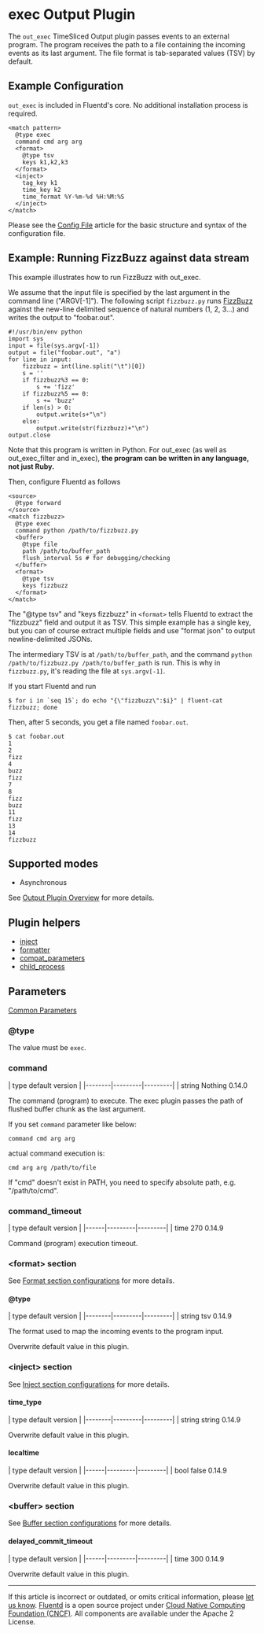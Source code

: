 # exec Output Plugin

The `out_exec` TimeSliced Output plugin passes events to an external
program. The program receives the path to a file containing the incoming
events as its last argument. The file format is tab-separated values
(TSV) by default.


## Example Configuration

`out_exec` is included in Fluentd's core. No additional installation
process is required.

``` {.CodeRay}
<match pattern>
  @type exec
  command cmd arg arg
  <format>
    @type tsv
    keys k1,k2,k3
  </format>
  <inject>
    tag_key k1
    time_key k2
    time_format %Y-%m-%d %H:%M:%S
  </inject>
</match>
```

Please see the [Config File](/configuration/config-file.md) article for the basic
structure and syntax of the configuration file.


## Example: Running FizzBuzz against data stream

This example illustrates how to run FizzBuzz with out\_exec.

We assume that the input file is specified by the last argument in the
command line ("ARGV\[-1\]"). The following script `fizzbuzz.py` runs
[FizzBuzz](http://en.wikipedia.org/wiki/Fizz_buzz) against the new-line
delimited sequence of natural numbers (1, 2, 3...) and writes the output
to "foobar.out".

``` {.CodeRay}
#!/usr/bin/env python
import sys
input = file(sys.argv[-1])
output = file("foobar.out", "a")
for line in input:
    fizzbuzz = int(line.split("\t")[0])
    s = ''
    if fizzbuzz%3 == 0:
        s += 'fizz'
    if fizzbuzz%5 == 0:
        s += 'buzz'
    if len(s) > 0:
        output.write(s+"\n")
    else:
        output.write(str(fizzbuzz)+"\n")
output.close
```

Note that this program is written in Python. For out\_exec (as well as
out\_exec\_filter and in\_exec), **the program can be written in any
language, not just Ruby.**

Then, configure Fluentd as follows

``` {.CodeRay}
<source>
  @type forward
</source>
<match fizzbuzz>
  @type exec
  command python /path/to/fizzbuzz.py
  <buffer>
    @type file
    path /path/to/buffer_path
    flush_interval 5s # for debugging/checking
  </buffer>
  <format>
    @type tsv
    keys fizzbuzz
  </format>
</match>
```

The "@type tsv" and "keys fizzbuzz" in `<format>` tells Fluentd to
extract the "fizzbuzz" field and output it as TSV. This simple example
has a single key, but you can of course extract multiple fields and use
"format json" to output newline-delimited JSONs.

The intermediary TSV is at `/path/to/buffer_path`, and the command
`python /path/to/fizzbuzz.py /path/to/buffer_path` is run. This is why
in `fizzbuzz.py`, it's reading the file at `sys.argv[-1]`.

If you start Fluentd and run

``` {.CodeRay}
$ for i in `seq 15`; do echo "{\"fizzbuzz\":$i}" | fluent-cat fizzbuzz; done
```

Then, after 5 seconds, you get a file named `foobar.out`.

``` {.CodeRay}
$ cat foobar.out
1
2
fizz
4
buzz
fizz
7
8
fizz
buzz
11
fizz
13
14
fizzbuzz
```


## Supported modes

-   Asynchronous

See [Output Plugin Overview](/plugins/output/README.md) for more details.


## Plugin helpers

-   [inject](/articles/api-plugin-helper-inject.md)
-   [formatter](/articles/api-plugin-helper-formatter.md)
-   [compat\_parameters](/articles/api-plugin-helper-compat_parameters.md)
-   [child\_process](/articles/api-plugin-helper-child_process.md)


## Parameters

[Common Parameters](/configuration/plugin-common-parameters.md)

### @type

The value must be `exec`.


### command

|	    type    default   version	|
|--------|---------|---------|
|	   string   Nothing   0.14.0

The command (program) to execute. The exec plugin passes the path of
flushed buffer chunk as the last argument.

If you set `command` parameter like below:

``` {.CodeRay}
command cmd arg arg
```

actual command execution is:

``` {.CodeRay}
cmd arg arg /path/to/file
```

If \"cmd\" doesn't exist in PATH, you need to specify absolute path,
e.g. \"/path/to/cmd\".


### command\_timeout

|	   type   default   version	|
|------|---------|---------|
|	   time     270     0.14.9

Command (program) execution timeout.


### &lt;format&gt; section

See [Format section configurations](/configuration/format-section.md) for more details.

#### @type

|	    type    default   version	|
|--------|---------|---------|
|	   string     tsv     0.14.9

The format used to map the incoming events to the program input.

Overwrite default value in this plugin.


### &lt;inject&gt; section

See [Inject section configurations](/articles/inject-section.md) for more details.

#### time\_type

|	    type    default   version	|
|--------|---------|---------|
|	   string   string    0.14.9

Overwrite default value in this plugin.

#### localtime

|	   type   default   version	|
|------|---------|---------|
|	   bool    false    0.14.9

Overwrite default value in this plugin.

### &lt;buffer&gt; section

See [Buffer section configurations](/configuration/buffer-section.md) for more details.

#### delayed\_commit\_timeout

|	   type   default   version	|
|------|---------|---------|
|	   time     300     0.14.9

Overwrite default value in this plugin.


------------------------------------------------------------------------

If this article is incorrect or outdated, or omits critical information, please [let us know](https://github.com/fluent/fluentd-docs/issues?state=open).
[Fluentd](http://www.fluentd.org/) is a open source project under [Cloud Native Computing Foundation (CNCF)](https://cncf.io/). All components are available under the Apache 2 License.
